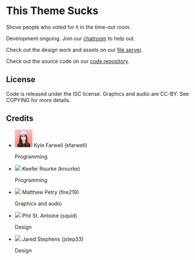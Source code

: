 This Theme Sucks
================
Shove people who voted for it in the time-out room.

Development ongoing. Join our [chatroom](https://gelato.krourke.org/) to help out.

Check out the design work and assets on our
[file server](https://files.gelatolabs.xyz/index.php/s/rm1B55WvKd2Xs6Z).

Check out the source code on our
[code repository](https://git.gelatolabs.xyz/gelato/thisthemesucks).

License
-------
Code is released under the ISC license. Graphics and audio are CC-BY. See
COPYING for more details.
                
Credits
-------
<ul class="collection">
  <li class="collection-item avatar">
    <img src="/img/kfarwell.png" class="avatar-img">
    <span class="title">Kyle Farwell (kfarwell)</span>
    <p>Programming</p>
    <a href="https://kfarwell.org/" class="secondary-content"><i class="mdi mdi-web"></i></a>
  </li>
  <li class="collection-item avatar">
    <img src="/img/krourke.png" class="avatar-img">
    <span class="title">Keefer Rourke (krourke)</span>
    <p>Programming</p>
    <a href="https://krourke.org/" class="secondary-content"><i class="mdi mdi-web"></i></a>
  </li>
  <li class="collection-item avatar">
    <img src="/img/fire219.png" class="avatar-img">
    <span class="title">Matthew Petry (fire219)</span>
    <p>Graphics and audio</p>
    <a href="https://matthew.petrys.net/" class="secondary-content"><i class="mdi mdi-web"></i></a>
  </li>
  <li class="collection-item avatar">
    <img src="/img/squid.jpg" class="avatar-img">
    <span class="title">Phil St. Antoine (squid)</span>
    <p>Design</p>
    <a href="https://phil.guhnoo.org/" class="secondary-content"><i class="mdi mdi-web"></i></a>
  </li>
  <li class="collection-item avatar">
    <img src="/img/jstep33.jpg" class="avatar-img">
    <span class="title">Jared Stephens (jstep33)</span>
    <p>Design</p>
    <a href="https://github.com/JStephens33" class="secondary-content"><i class="mdi mdi-web"></i></a>
  </li>
</ul>
